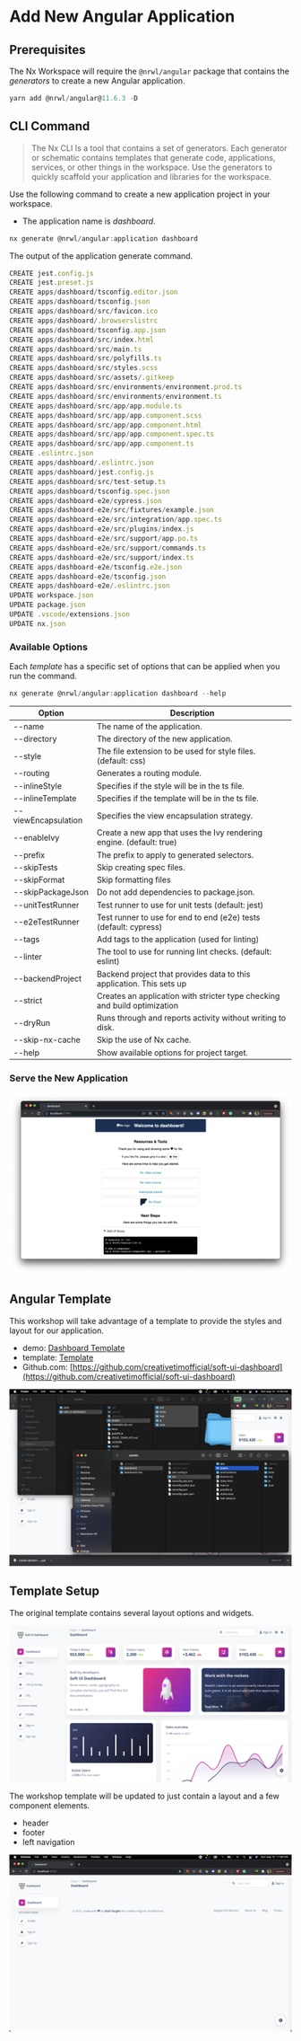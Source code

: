 # Add New Angular Application

## Prerequisites

The Nx Workspace will require the `@nrwl/angular` package that contains the *generators* to create a new Angular application. 

```ts
yarn add @nrwl/angular@11.6.3 -D
```

## CLI Command

> The Nx CLI Is a tool that contains a set of generators. Each generator or schematic contains templates that generate code, applications, services, or other things in the workspace. Use the generators to quickly scaffold your application and libraries for the workspace.

Use the following command to create a new application project in your workspace.

 - The application name is *dashboard*.

```ts
nx generate @nrwl/angular:application dashboard
```

The output of the application generate command.

```ts
CREATE jest.config.js
CREATE jest.preset.js
CREATE apps/dashboard/tsconfig.editor.json
CREATE apps/dashboard/tsconfig.json
CREATE apps/dashboard/src/favicon.ico
CREATE apps/dashboard/.browserslistrc
CREATE apps/dashboard/tsconfig.app.json
CREATE apps/dashboard/src/index.html
CREATE apps/dashboard/src/main.ts
CREATE apps/dashboard/src/polyfills.ts
CREATE apps/dashboard/src/styles.scss
CREATE apps/dashboard/src/assets/.gitkeep
CREATE apps/dashboard/src/environments/environment.prod.ts
CREATE apps/dashboard/src/environments/environment.ts
CREATE apps/dashboard/src/app/app.module.ts
CREATE apps/dashboard/src/app/app.component.scss
CREATE apps/dashboard/src/app/app.component.html
CREATE apps/dashboard/src/app/app.component.spec.ts
CREATE apps/dashboard/src/app/app.component.ts
CREATE .eslintrc.json
CREATE apps/dashboard/.eslintrc.json
CREATE apps/dashboard/jest.config.js
CREATE apps/dashboard/src/test-setup.ts
CREATE apps/dashboard/tsconfig.spec.json
CREATE apps/dashboard-e2e/cypress.json
CREATE apps/dashboard-e2e/src/fixtures/example.json
CREATE apps/dashboard-e2e/src/integration/app.spec.ts
CREATE apps/dashboard-e2e/src/plugins/index.js
CREATE apps/dashboard-e2e/src/support/app.po.ts
CREATE apps/dashboard-e2e/src/support/commands.ts
CREATE apps/dashboard-e2e/src/support/index.ts
CREATE apps/dashboard-e2e/tsconfig.e2e.json
CREATE apps/dashboard-e2e/tsconfig.json
CREATE apps/dashboard-e2e/.eslintrc.json
UPDATE workspace.json
UPDATE package.json
UPDATE .vscode/extensions.json
UPDATE nx.json
```
### Available Options

Each *template* has a specific set of options that can be applied when you run the command.

```ts
nx generate @nrwl/angular:application dashboard --help
```

| Option      | Description      |
|  ---  |  ---  |
  |--name                  |The name of the application.|
  |--directory             |The directory of the new application.|
  |--style                 |The file extension to be used for style files. (default: css)|
  |--routing               |Generates a routing module.|
  |--inlineStyle           |Specifies if the style will be in the ts file.|
  |--inlineTemplate        |Specifies if the template will be in the ts file.|
  |--viewEncapsulation     |Specifies the view encapsulation strategy.|
  |--enableIvy             |Create a new app that uses the Ivy rendering engine. (default: true)|
  |--prefix                |The prefix to apply to generated selectors.|
  |--skipTests             |Skip creating spec files.|
  |--skipFormat            |Skip formatting files|
  |--skipPackageJson       |Do not add dependencies to package.json.|
  |--unitTestRunner        |Test runner to use for unit tests (default: jest)|
  |--e2eTestRunner         |Test runner to use for end to end (e2e) tests (default: cypress)|
  |--tags                  |Add tags to the application (used for linting)|
  |--linter                |The tool to use for running lint checks. (default: eslint)|
  |--backendProject        |Backend project that provides data to this application. This sets up |proxy.config.json.|
  |--strict                |Creates an application with stricter type checking and build optimization |options.|
  |--dryRun                |Runs through and reports activity without writing to disk.|
  |--skip-nx-cache         |Skip the use of Nx cache.|
  |--help                  |Show available options for project target.|

### Serve the New Application 

![serve-new-app.png](resources/setup/serve-new-app.png)
## Angular Template

 This workshop will take advantage of a template to provide the styles and layout for our application.

- demo: [Dashboard Template](https://demos.creative-tim.com/soft-ui-dashboard-pro/pages/dashboards/default.html?_ga=2.216831702.1978166807.1628202168-1527944961.1625616027)
- template: [Template](https://www.creative-tim.com/product/soft-ui-dashboard)
- Github.com: [https://github.com/creativetimofficial/soft-ui-dashboard](https://github.com/creativetimofficial/soft-ui-dashboard)

![copy-assets](resources/setup/copy-assets.png)

## Template Setup

The original template contains several layout options and widgets.

![html-template](resources/setup/html-template.png)

 The workshop template will be updated to just contain a layout and a few component elements.

 - header
 - footer
 - left navigation

![tempalte-shell](resources/setup/template-shell.png)